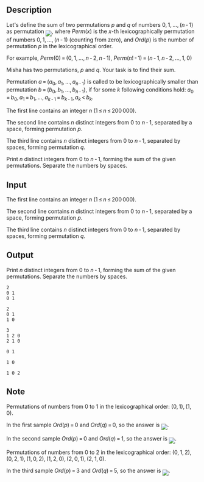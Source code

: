 ## Description

<div><p>Let's define the sum of two permutations <span class="tex-span"><i>p</i></span> and <span class="tex-span"><i>q</i></span> of numbers <span class="tex-span">0, 1, ..., (<i>n</i> - 1)</span> as permutation <img align="middle" class="tex-formula" src="file://9FfhtN0a.png" style="max-width: 100.0%;max-height: 100.0%;">, where <span class="tex-span"><i>Perm</i>(<i>x</i>)</span> is the <span class="tex-span"><i>x</i></span>-th lexicographically permutation of numbers <span class="tex-span">0, 1, ..., (<i>n</i> - 1)</span> (counting from zero), and <span class="tex-span"><i>Ord</i>(<i>p</i>)</span> is the number of permutation <span class="tex-span"><i>p</i></span> in the lexicographical order.</p><p>For example, <span class="tex-span"><i>Perm</i>(0) = (0, 1, ..., <i>n</i> - 2, <i>n</i> - 1)</span>, <span class="tex-span"><i>Perm</i>(<i>n</i>! - 1) = (<i>n</i> - 1, <i>n</i> - 2, ..., 1, 0)</span></p><p>Misha has two permutations, <span class="tex-span"><i>p</i></span> and <span class="tex-span"><i>q</i></span>. Your task is to find their sum.</p><p>Permutation <span class="tex-span"><i>a</i> = (<i>a</i><sub class="lower-index">0</sub>, <i>a</i><sub class="lower-index">1</sub>, ..., <i>a</i><sub class="lower-index"><i>n</i> - 1</sub>)</span> is called to be lexicographically smaller than permutation <span class="tex-span"><i>b</i> = (<i>b</i><sub class="lower-index">0</sub>, <i>b</i><sub class="lower-index">1</sub>, ..., <i>b</i><sub class="lower-index"><i>n</i> - 1</sub>)</span>, if for some <span class="tex-span"><i>k</i></span> following conditions hold: <span class="tex-span"><i>a</i><sub class="lower-index">0</sub> = <i>b</i><sub class="lower-index">0</sub>, <i>a</i><sub class="lower-index">1</sub> = <i>b</i><sub class="lower-index">1</sub>, ..., <i>a</i><sub class="lower-index"><i>k</i> - 1</sub> = <i>b</i><sub class="lower-index"><i>k</i> - 1</sub>, <i>a</i><sub class="lower-index"><i>k</i></sub> &lt; <i>b</i><sub class="lower-index"><i>k</i></sub></span>.</p></div><div class="input-specification"><p>The first line contains an integer <span class="tex-span"><i>n</i></span> (<span class="tex-span">1 ≤ <i>n</i> ≤ 200 000</span>).</p><p>The second line contains <span class="tex-span"><i>n</i></span> distinct integers from <span class="tex-span">0</span> to <span class="tex-span"><i>n</i> - 1</span>, separated by a space, forming permutation <span class="tex-span"><i>p</i></span>.</p><p>The third line contains <span class="tex-span"><i>n</i></span> distinct integers from <span class="tex-span">0</span> to <span class="tex-span"><i>n</i> - 1</span>, separated by spaces, forming permutation <span class="tex-span"><i>q</i></span>.</p></div><div class="output-specification"><p>Print <span class="tex-span"><i>n</i></span> distinct integers from <span class="tex-span">0</span> to <span class="tex-span"><i>n</i> - 1</span>, forming the sum of the given permutations. Separate the numbers by spaces.</p></div>

## Input

<p>The first line contains an integer <span class="tex-span"><i>n</i></span> (<span class="tex-span">1 ≤ <i>n</i> ≤ 200 000</span>).</p><p>The second line contains <span class="tex-span"><i>n</i></span> distinct integers from <span class="tex-span">0</span> to <span class="tex-span"><i>n</i> - 1</span>, separated by a space, forming permutation <span class="tex-span"><i>p</i></span>.</p><p>The third line contains <span class="tex-span"><i>n</i></span> distinct integers from <span class="tex-span">0</span> to <span class="tex-span"><i>n</i> - 1</span>, separated by spaces, forming permutation <span class="tex-span"><i>q</i></span>.</p>

## Output

<p>Print <span class="tex-span"><i>n</i></span> distinct integers from <span class="tex-span">0</span> to <span class="tex-span"><i>n</i> - 1</span>, forming the sum of the given permutations. Separate the numbers by spaces.</p>





```input1
2
0 1
0 1

```




```input2
2
0 1
1 0

```




```input3
3
1 2 0
2 1 0

```




```output1
0 1

```




```output2
1 0

```




```output3
1 0 2

```



## Note

<p>Permutations of numbers from 0 to 1 in the lexicographical order: <span class="tex-span">(0, 1), (1, 0)</span>.</p><p>In the first sample <span class="tex-span"><i>Ord</i>(<i>p</i>) = 0</span> and <span class="tex-span"><i>Ord</i>(<i>q</i>) = 0</span>, so the answer is <img align="middle" class="tex-formula" src="file://B3rrjDZH.png" style="max-width: 100.0%;max-height: 100.0%;">.</p><p>In the second sample <span class="tex-span"><i>Ord</i>(<i>p</i>) = 0</span> and <span class="tex-span"><i>Ord</i>(<i>q</i>) = 1</span>, so the answer is <img align="middle" class="tex-formula" src="file://cGIufIKP.png" style="max-width: 100.0%;max-height: 100.0%;">.</p><p>Permutations of numbers from 0 to 2 in the lexicographical order: <span class="tex-span">(0, 1, 2), (0, 2, 1), (1, 0, 2), (1, 2, 0), (2, 0, 1), (2, 1, 0)</span>.</p><p>In the third sample <span class="tex-span"><i>Ord</i>(<i>p</i>) = 3</span> and <span class="tex-span"><i>Ord</i>(<i>q</i>) = 5</span>, so the answer is <img align="middle" class="tex-formula" src="file://7lTqLrWx.png" style="max-width: 100.0%;max-height: 100.0%;">.</p>
